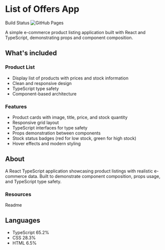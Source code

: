# List of Offers App

Build Status ![GitHub Pages](https://github.com/TatiMarksman/list-of-offers/workflows/Deploy%20to%20GitHub%20Pages/badge.svg)

A simple e-commerce product listing application built with React and TypeScript, demonstrating props and component composition.

## What's included

### Product List

* Display list of products with prices and stock information
* Clean and responsive design
* TypeScript type safety
* Component-based architecture

### Features

* Product cards with image, title, price, and stock quantity
* Responsive grid layout
* TypeScript interfaces for type safety
* Props demonstration between components
* Stock status badges (red for low stock, green for high stock)
* Hover effects and modern styling

## About

A React TypeScript application showcasing product listings with realistic e-commerce data. Built to demonstrate component composition, props usage, and TypeScript type safety.

### Resources

Readme

## Languages

* TypeScript 65.2%
* CSS 28.3%
* HTML 6.5%

